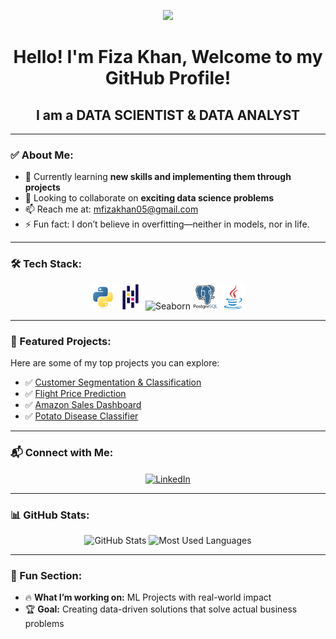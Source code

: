 <p align="center">
  <img src="https://i.pinimg.com/originals/8b/35/72/8b357283fd26e3bb18cc1983c0ebdb9c.gif" width="300"/>
</p>

<h1 align="center">
  Hello! I'm Fiza Khan, Welcome to my GitHub Profile!
</h1>




<h2 align='center'> I am a DATA SCIENTIST & DATA ANALYST </h2>

---

### ✅ About Me:
- 🌱 Currently learning **new skills and implementing them through projects**
- 👯 Looking to collaborate on **exciting data science problems**
- 📫 Reach me at: [mfizakhan05@gmail.com](mailto:mfizakhan05@gmail.com)
- ⚡ Fun fact: I don’t believe in overfitting—neither in models, nor in life.

---

### 🛠️ Tech Stack:
<p align="center">
  <img src="https://raw.githubusercontent.com/devicons/devicon/master/icons/python/python-original.svg" alt="Python" width="40" height="40"/>
  <img src="https://raw.githubusercontent.com/devicons/devicon/master/icons/pandas/pandas-original.svg" alt="Pandas" width="40" height="40"/>
  <img src="https://seaborn.pydata.org/_images/logo-mark-lightbg.svg" alt="Seaborn" width="40" height="40"/>
  <img src="https://raw.githubusercontent.com/devicons/devicon/master/icons/postgresql/postgresql-original-wordmark.svg" alt="PostgreSQL" width="40" height="40"/>
  <img src="https://raw.githubusercontent.com/devicons/devicon/master/icons/java/java-original.svg" alt="Java" width="40" height="40"/>
</p>

---

### 📌 Featured Projects:
Here are some of my top projects you can explore:

- ✅ [Customer Segmentation & Classification](https://github.com/Fizakh3n/Customer-Segmentation-Classification-)
- ✅ [Flight Price Prediction](https://github.com/Fizakh3n/Flight-Price-Prediction-)
- ✅ [Amazon Sales Dashboard](https://github.com/Fizakh3n/Amazon-Sales-Retention)
- ✅ [Potato Disease Classifier](https://github.com/Fizakh3n/Potato-disease-Classifier)

---

### 📬 Connect with Me:
<p align="center">
  <a href="https://linkedin.com/in/fiza-kha3n" target="_blank">
    <img align="center" src="https://img.shields.io/badge/LinkedIn-0A66C2?style=for-the-badge&logo=linkedin&logoColor=white" alt="LinkedIn" />
  </a>
</p>

---

### 📊 GitHub Stats:
<p align="center">
  <img src="https://github-readme-stats.vercel.app/api?username=Fizakh3n&show_icons=true&theme=radical&hide_border=true" width="48%" alt="GitHub Stats"/>
  <img src="https://github-readme-stats.vercel.app/api/top-langs/?username=Fizakh3n&layout=compact&theme=radical&hide_border=true" width="48%" alt="Most Used Languages"/>
</p>

---

### 🎯 Fun Section:
- 🔥 **What I’m working on:** ML Projects with real-world impact
- 🏆 **Goal:** Creating data-driven solutions that solve actual business problems

